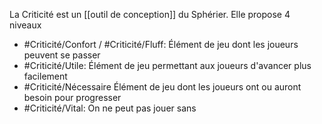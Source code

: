 La Criticité est un [[outil de conception]] du Sphérier. Elle propose 4 niveaux

* #Criticité/Confort / #Criticité/Fluff: Élément de jeu dont les joueurs peuvent se passer
* #Criticité/Utile: Élément de jeu permettant aux joueurs d'avancer plus facilement
* #Criticité/Nécessaire Élément de jeu dont les joueurs ont ou auront besoin pour progresser
* #Criticité/Vital: On ne peut pas jouer sans
